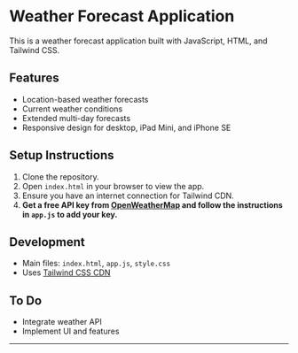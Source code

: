# Weather Forecast Application

This is a weather forecast application built with JavaScript, HTML, and Tailwind CSS.

## Features
- Location-based weather forecasts
- Current weather conditions
- Extended multi-day forecasts
- Responsive design for desktop, iPad Mini, and iPhone SE

## Setup Instructions
1. Clone the repository.
2. Open `index.html` in your browser to view the app.
3. Ensure you have an internet connection for Tailwind CDN.
4. **Get a free API key from [OpenWeatherMap](https://openweathermap.org/api) and follow the instructions in `app.js` to add your key.**

## Development
- Main files: `index.html`, `app.js`, `style.css`
- Uses [Tailwind CSS CDN](https://tailwindcss.com/docs/installation/play-cdn)

## To Do
- Integrate weather API
- Implement UI and features

---